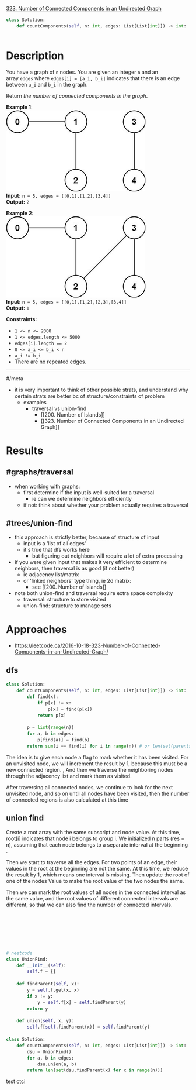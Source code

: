 [323. Number of Connected Components in an Undirected Graph](https://neetcode.io/problems/count-connected-components)

```python
class Solution:
    def countComponents(self, n: int, edges: List[List[int]]) -> int:
    
```

# Description
You have a graph of `n` nodes. You are given an integer `n` and an array `edges` where `edges[i] = [a_i, b_i]` indicates that there is an edge between `a_i` and `b_i` in the graph.

Return _the number of connected components in the graph_.

**Example 1:**  
![](!assets/attachments/Pasted%20image%2020240417154629.png)  
**Input:** `n = 5, edges = [[0,1],[1,2],[3,4]]`  
**Output:** `2`  

**Example 2:**  
![](!assets/attachments/Pasted%20image%2020240417154642.png)  
**Input:** `n = 5, edges = [[0,1],[1,2],[2,3],[3,4]]`  
**Output:** `1`

**Constraints:**
- `1 <= n <= 2000`
- `1 <= edges.length <= 5000`
- `edges[i].length == 2`
- `0 <= a_i <= b_i < n`
- `a_i != b_i`
- There are no repeated edges.

---


#/meta 
- it is very important to think of other possible strats, and understand why certain strats are better bc of structure/constraints of problem
	- examples
		- traversal vs union-find
			- [[200. Number of Islands]]
			- [[323. Number of Connected Components in an Undirected Graph]]



# Results


## #graphs/traversal 
- when working with graphs:
	- first determine if the input is well-suited for a traversal
		- ie can we determine neighbors efficiently
	- if not: think about whether your problem actually requires a traversal

## #trees/union-find



- this approach is strictly better, because of structure of input
	- input is a 'list of all edges'
	- it's true that dfs works here
		- but figuring out neighbors will require a lot of extra processing
- if you were given input that makes it very efficient to determine neighbors, then traversal is as good (if not better)
	- ie adjacency list/matrix
	- or 'linked neighbors' type thing, ie 2d matrix:
		- see [[200. Number of Islands]]
- note both union-find and traversal require extra space complexity
	- traversal: structure to store visited
	- union-find: structure to manage sets







# Approaches


- https://leetcode.ca/2016-10-18-323-Number-of-Connected-Components-in-an-Undirected-Graph/




## dfs
```python
class Solution:
    def countComponents(self, n: int, edges: List[List[int]]) -> int:
        def find(x):
            if p[x] != x:
                p[x] = find(p[x])
            return p[x]

        p = list(range(n))
        for a, b in edges:
            p[find(a)] = find(b)
        return sum(i == find(i) for i in range(n)) # or len(set(parents))

```


The idea is to give each node a flag to mark whether it has been visited. For an unvisited node, we will increment the result by 1, because this must be a new connected region. , And then we traverse the neighboring nodes through the adjacency list and mark them as visited.

After traversing all connected nodes, we continue to look for the next unvisited node, and so on until all nodes have been visited, then the number of connected regions is also calculated at this time





## union find


Create a root array with the same subscript and node value. At this time, root[i] indicates that node i belongs to group i. We initialized n parts (res = n), assuming that each node belongs to a separate interval at the beginning .

Then we start to traverse all the edges. For two points of an edge, their values in the root at the beginning are not the same. At this time, we reduce the result by 1, which means one interval is missing. Then update the root of one of the nodes Value to make the root value of the two nodes the same.

Then we can mark the root values of all nodes in the connected interval as the same value, and the root values of different connected intervals are different, so that we can also find the number of connected intervals.




```python






# neetcode
class UnionFind:
    def __init__(self):
        self.f = {}

    def findParent(self, x):
        y = self.f.get(x, x)
        if x != y:
            y = self.f[x] = self.findParent(y)
        return y

    def union(self, x, y):
        self.f[self.findParent(x)] = self.findParent(y)

class Solution:
    def countComponents(self, n: int, edges: List[List[int]]) -> int:
        dsu = UnionFind()
        for a, b in edges:
            dsu.union(a, b)
        return len(set(dsu.findParent(x) for x in range(n)))

```






test
[ctci](../_secondary/01%20competitive%20programming/ctci.pdf)